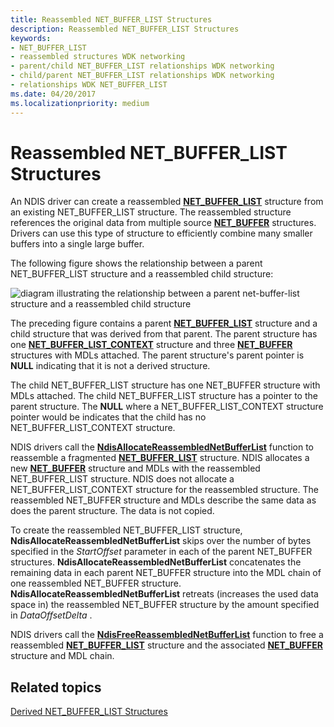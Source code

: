 ```yaml
---
title: Reassembled NET_BUFFER_LIST Structures
description: Reassembled NET_BUFFER_LIST Structures
keywords:
- NET_BUFFER_LIST
- reassembled structures WDK networking
- parent/child NET_BUFFER_LIST relationships WDK networking
- child/parent NET_BUFFER_LIST relationships WDK networking
- relationships WDK NET_BUFFER_LIST
ms.date: 04/20/2017
ms.localizationpriority: medium
---
```


# Reassembled NET\_BUFFER\_LIST Structures





An NDIS driver can create a reassembled [**NET\_BUFFER\_LIST**](/windows-hardware/drivers/ddi/ndis/ns-ndis-_net_buffer_list) structure from an existing NET\_BUFFER\_LIST structure. The reassembled structure references the original data from multiple source [**NET\_BUFFER**](/windows-hardware/drivers/ddi/ndis/ns-ndis-_net_buffer) structures. Drivers can use this type of structure to efficiently combine many smaller buffers into a single large buffer.

The following figure shows the relationship between a parent NET\_BUFFER\_LIST structure and a reassembled child structure:

![diagram illustrating the relationship between a parent net\-buffer\-list structure and a reassembled child structure ](images/netbufferlistreassembled.png)

The preceding figure contains a parent [**NET\_BUFFER\_LIST**](/windows-hardware/drivers/ddi/ndis/ns-ndis-_net_buffer_list) structure and a child structure that was derived from that parent. The parent structure has one [**NET\_BUFFER\_LIST\_CONTEXT**](/windows-hardware/drivers/ddi/ndis/ns-ndis-_net_buffer_list_context) structure and three [**NET\_BUFFER**](/windows-hardware/drivers/ddi/ndis/ns-ndis-_net_buffer) structures with MDLs attached. The parent structure's parent pointer is **NULL** indicating that it is not a derived structure.

The child NET\_BUFFER\_LIST structure has one NET\_BUFFER structure with MDLs attached. The child NET\_BUFFER\_LIST structure has a pointer to the parent structure. The **NULL** where a NET\_BUFFER\_LIST\_CONTEXT structure pointer would be indicates that the child has no NET\_BUFFER\_LIST\_CONTEXT structure.

NDIS drivers call the [**NdisAllocateReassembledNetBufferList**](/windows-hardware/drivers/ddi/ndis/nf-ndis-ndisallocatereassemblednetbufferlist) function to reassemble a fragmented [**NET\_BUFFER\_LIST**](/windows-hardware/drivers/ddi/ndis/ns-ndis-_net_buffer_list) structure. NDIS allocates a new [**NET\_BUFFER**](/windows-hardware/drivers/ddi/ndis/ns-ndis-_net_buffer) structure and MDLs with the reassembled NET\_BUFFER\_LIST structure. NDIS does not allocate a NET\_BUFFER\_LIST\_CONTEXT structure for the reassembled structure. The reassembled NET\_BUFFER structure and MDLs describe the same data as does the parent structure. The data is not copied.

To create the reassembled NET\_BUFFER\_LIST structure, **NdisAllocateReassembledNetBufferList** skips over the number of bytes specified in the *StartOffset* parameter in each of the parent NET\_BUFFER structures. **NdisAllocateReassembledNetBufferList** concatenates the remaining data in each parent NET\_BUFFER structure into the MDL chain of one reassembled NET\_BUFFER structure. **NdisAllocateReassembledNetBufferList** retreats (increases the used data space in) the reassembled NET\_BUFFER structure by the amount specified in *DataOffsetDelta* .

NDIS drivers call the [**NdisFreeReassembledNetBufferList**](/windows-hardware/drivers/ddi/ndis/nf-ndis-ndisfreereassemblednetbufferlist) function to free a reassembled [**NET\_BUFFER\_LIST**](/windows-hardware/drivers/ddi/ndis/ns-ndis-_net_buffer_list) structure and the associated [**NET\_BUFFER**](/windows-hardware/drivers/ddi/ndis/ns-ndis-_net_buffer) structure and MDL chain.

## Related topics


[Derived NET\_BUFFER\_LIST Structures](derived-net-buffer-list-structures.md)

 

